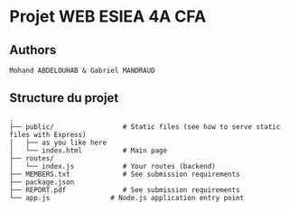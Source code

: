 # Projet WEB ESIEA 4A CFA

## Authors
```
Mohand ABDELOUHAB & Gabriel MANDRAUD
```
## Structure du projet
    .
    ├── public/                 # Static files (see how to serve static files with Express)
    │   ├── as you like here
    │   └── index.html          # Main page
    ├── routes/
    │   └── index.js            # Your routes (backend)
    ├── MEMBERS.txt             # See submission requirements
    ├── package.json           
    ├── REPORT.pdf              # See submission requirements
    └── app.js               # Node.js application entry point
